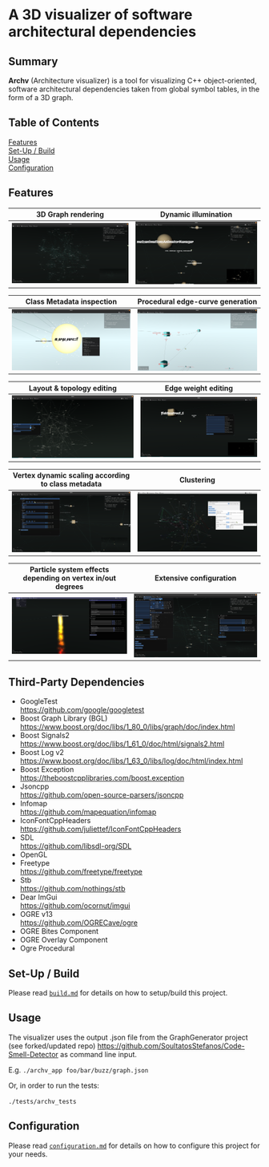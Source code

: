 # A 3D visualizer of software architectural dependencies 


## Summary 

**Archv** (Architecture visualizer) is a tool for visualizing C++ 
object-oriented, software architectural dependencies taken from global symbol
tables, in the form of a 3D graph.


## Table of Contents  
[Features](#features)  
[Set-Up / Build](#set-up--build)  
[Usage](#usage)  
[Configuration](#configuration)


## Features

| 3D Graph rendering | Dynamic illumination
|----|----|
| ![](data/screenshots/3d_graph.png) | ![](data/screenshots/dynamic_illumination.png) |

| Class Metadata inspection | Procedural edge-curve generation
|----|----|
| ![](data/screenshots/class_info_inspection.png) | ![](data/screenshots/procedural_edge_curves.png) |

| Layout & topology editing | Edge weight editing
|----|----|
| ![](data/screenshots/layout_n_topology_editing.png) | ![](data/screenshots/edge_weight_editing.png) |

| Vertex dynamic scaling according to class metadata | Clustering
|----|----|
| ![](data/screenshots/vertex_by_property_scaling.png) | ![](data/screenshots/clustering.png) |

| Particle system effects depending on vertex in/out degrees | Extensive configuration
|----|----|
| ![](data/screenshots/particle_effects.png) | ![](data/screenshots/extensive_configuration.png) |


## Third-Party Dependencies

* GoogleTest  
https://github.com/google/googletest
* Boost Graph Library (BGL)  
https://www.boost.org/doc/libs/1_80_0/libs/graph/doc/index.html
* Boost Signals2  
https://www.boost.org/doc/libs/1_61_0/doc/html/signals2.html
* Boost Log v2  
https://www.boost.org/doc/libs/1_63_0/libs/log/doc/html/index.html
* Boost Exception  
https://theboostcpplibraries.com/boost.exception
* Jsoncpp  
https://github.com/open-source-parsers/jsoncpp
* Infomap  
https://github.com/mapequation/infomap
*  IconFontCppHeaders  
https://github.com/juliettef/IconFontCppHeaders
* SDL  
https://github.com/libsdl-org/SDL
* OpenGL
* Freetype  
https://github.com/freetype/freetype
* Stb  
https://github.com/nothings/stb
* Dear ImGui  
https://github.com/ocornut/imgui
* OGRE v13  
https://github.com/OGRECave/ogre
* OGRE Bites Component
* OGRE Overlay Component
* Ogre Procedural


## Set-Up / Build

Please read 
[`build.md`](https://github.com/SoultatosStefanos/archv/docs/build.md) 
for details on how to setup/build this project.

## Usage

The visualizer uses the output .json file from the GraphGenerator project 
(see forked/updated repo) https://github.com/SoultatosStefanos/Code-Smell-Detector
as command line input.

E.g. `./archv_app foo/bar/buzz/graph.json`  

Or, in order to run the tests:  

`./tests/archv_tests`


## Configuration

Please read 
[`configuration.md`](https://github.com/SoultatosStefanos/archv/docs/configuration.md) 
for details on how to configure this project for your needs.